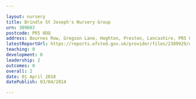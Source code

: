 ```yaml
---

layout: nursery
title: Brindle St Joseph's Nursery Group
urn: 309683
postcode: PR5 0DQ
address: Bournes Row, Gregson Lane, Hoghton, Preston, Lancashire, PR5 0DQ
latestReportUrl: https://reports.ofsted.gov.uk/provider/files/2389929/urn/309683.pdf
teaching: 0
development: 0
leadership: 2
outcomes: 0
overall: 2
date: 01 April 2018 
datePublish: 03/04/2014

---
```

